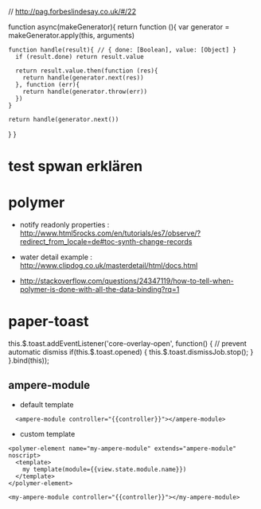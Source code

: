 // http://pag.forbeslindesay.co.uk/#/22

function async(makeGenerator){
  return function (){
    var generator = makeGenerator.apply(this, arguments)

    function handle(result){ // { done: [Boolean], value: [Object] }
      if (result.done) return result.value

      return result.value.then(function (res){
        return handle(generator.next(res))
      }, function (err){
        return handle(generator.throw(err))
      })
    }

    return handle(generator.next())
  }
}

# test spwan erklären

# polymer

* notify readonly properties : http://www.html5rocks.com/en/tutorials/es7/observe/?redirect_from_locale=de#toc-synth-change-records

* water detail example : http://www.clipdog.co.uk/masterdetail/html/docs.html

* http://stackoverflow.com/questions/24347119/how-to-tell-when-polymer-is-done-with-all-the-data-binding?rq=1

# paper-toast

this.$.toast.addEventListener('core-overlay-open', function() {
    // prevent automatic dismiss
  if(this.$.toast.opened) {
    this.$.toast.dismissJob.stop();
  }
}.bind(this));

## ampere-module

* default template
````
  <ampere-module controller="{{controller}}"></ampere-module>
````

* custom template
````
<polymer-element name="my-ampere-module" extends="ampere-module" noscript>
  <template>
    my template(module={{view.state.module.name}})
  </template>
</polymer-element>

<my-ampere-module controller="{{controller}}"></my-ampere-module>
````

